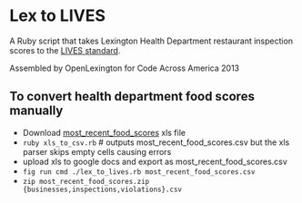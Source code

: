 # Lex to LIVES

A Ruby script that takes Lexington Health Department restaurant inspection
scores to the [LIVES standard](http://www.yelp.com/healthscores).

Assembled by OpenLexington for Code Across America 2013

## To convert health department food scores manually
* Download [most_recent_food_scores](http://www.lexingtonhealthdepartment.org/Portals/0/environmental%20health/most_recent_food_scores.xls) xls file
* `ruby xls_to_csv.rb` # outputs most_recent_food_scores.csv but the xls parser skips empty cells causing errors
* upload xls to google docs and export as most_recent_food_scores.csv
* `fig run cmd ./lex_to_lives.rb most_recent_food_scores.csv`
* `zip most_recent_food_scores.zip {businesses,inspections,violations}.csv`
